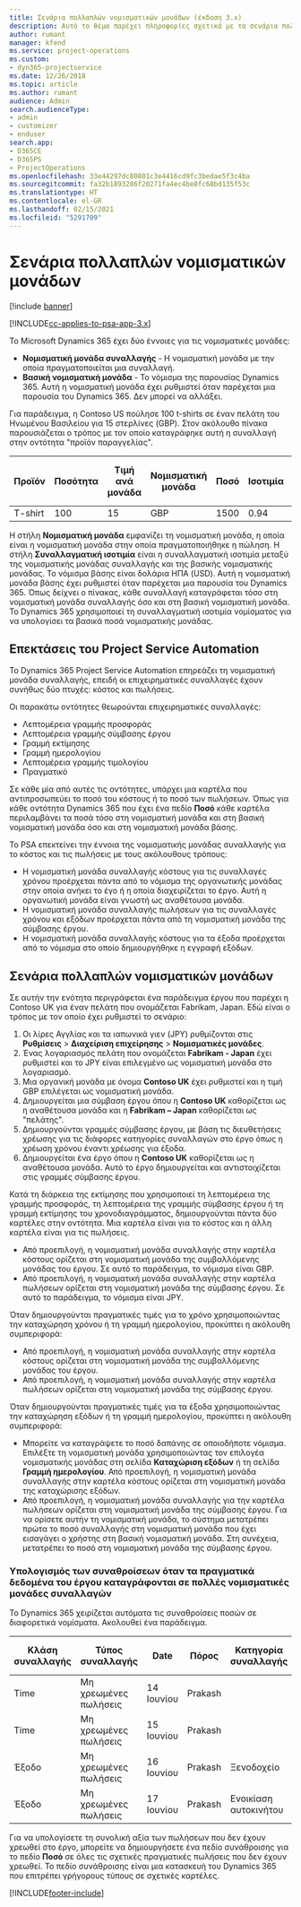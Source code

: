 ```yaml
---
title: Σενάρια πολλαπλών νομισματικών μονάδων (έκδοση 3.x)
description: Αυτό το θέμα παρέχει πληροφορίες σχετικά με τα σενάρια πολλών νομισματικών μονάδων.
author: rumant
manager: kfend
ms.service: project-operations
ms.custom:
- dyn365-projectservice
ms.date: 12/26/2018
ms.topic: article
ms.author: rumant
audience: Admin
search.audienceType:
- admin
- customizer
- enduser
search.app:
- D365CE
- D365PS
- ProjectOperations
ms.openlocfilehash: 33e44297dc80801c3e4416cd9fc3bedae5f3c4ba
ms.sourcegitcommit: fa32b1893286f20271fa4ec4be8fc68bd135f53c
ms.translationtype: HT
ms.contentlocale: el-GR
ms.lasthandoff: 02/15/2021
ms.locfileid: "5291709"
---
```

# <a name="multiple-currency-scenarios"></a>Σενάρια πολλαπλών νομισματικών μονάδων

[!include [banner](../includes/psa-now-project-operations.md)]

[!INCLUDE[cc-applies-to-psa-app-3.x](../includes/cc-applies-to-psa-app-3x.md)]

Το Microsoft Dynamics 365 έχει δύο έννοιες για τις νομισματικές μονάδες:

- **Νομισματική μονάδα συναλλαγής** - Η νομισματική μονάδα με την οποία πραγματοποιείται μια συναλλαγή. 
- **Βασική νομισματική μονάδα** - Το νόμισμα της παρουσίας Dynamics 365. Αυτή η νομισματική μονάδα έχει ρυθμιστεί όταν παρέχεται μια παρουσία του Dynamics 365. Δεν μπορεί να αλλάξει.

Για παράδειγμα, η Contoso US πούλησε 100 t-shirts σε έναν πελάτη του Ηνωμένου Βασιλείου για 15 στερλίνες (GBP). Στον ακόλουθο πίνακα παρουσιάζεται ο τρόπος με τον οποίο καταγράφηκε αυτή η συναλλαγή στην οντότητα "προϊόν παραγγελίας".

| Προϊόν | Ποσότητα | Τιμή ανά μονάδα | Νομισματική μονάδα | Ποσό | Ισοτιμία | Τιμή ανά μονάδα (Βάση)| Ποσό (Βάση)|
|---------|----------|----------------|----------|--------|---------------|----------------------|--------------|
| T-shirt | 100      | 15             | GBP      | 1500   | 0.94          | $17,25               | $1725       |

Η στήλη **Νομισματική μονάδα** εμφανίζει τη νομισματική μονάδα, η οποία είναι η νομισματική μονάδα στην οποία πραγματοποιήθηκε η πώληση. Η στήλη **Συναλλαγματική ισοτιμία** είναι η συναλλαγματική ισοτιμία μεταξύ της νομισματικής μονάδας συναλλαγής και της βασικής νομισματικής μονάδας. Το νόμισμα βάσης είναι δολάρια ΗΠΑ (USD). Αυτή η νομισματική μονάδα βάσης έχει ρυθμιστεί όταν παρέχεται μια παρουσία του Dynamics 365.
Όπως δείχνει ο πίνακας, κάθε συναλλαγή καταγράφεται τόσο στη νομισματική μονάδα συναλλαγής όσο και στη βασική νομισματική μονάδα. Το Dynamics 365 χρησιμοποιεί τη συναλλαγματική ισοτιμία νομίσματος για να υπολογίσει τα βασικά ποσά νομισματικής μονάδας.

## <a name="project-service-automation-extensions"></a>Επεκτάσεις του Project Service Automation

Το Dynamics 365 Project Service Automation επηρεάζει τη νομισματική μονάδα συναλλαγής, επειδή οι επιχειρηματικές συναλλαγές έχουν συνήθως δύο πτυχές: κόστος και πωλήσεις.

Οι παρακάτω οντότητες θεωρούνται επιχειρηματικές συναλλαγές:

- Λεπτομέρεια γραμμής προσφοράς
- Λεπτομέρεια γραμμής σύμβασης έργου
- Γραμμή εκτίμησης
- Γραμμή ημερολογίου
- Λεπτομέρεια γραμμής τιμολογίου
- Πραγματικό

Σε κάθε μία από αυτές τις οντότητες, υπάρχει μια καρτέλα που αντιπροσωπεύει το ποσό του κόστους ή το ποσό των πωλήσεων. Όπως για κάθε οντότητα Dynamics 365 που έχει ένα πεδίο **Ποσό** κάθε καρτέλα περιλαμβάνει τα ποσά τόσο στη νομισματική μονάδα και στη βασική νομισματική μονάδα όσο και στη νομισματική μονάδα βάσης. 

Το PSA επεκτείνει την έννοια της νομισματικής μονάδας συναλλαγής για το κόστος και τις πωλήσεις με τους ακόλουθους τρόπους:

- Η νομισματική μονάδα συναλλαγής κόστους για τις συναλλαγές χρόνου προέρχεται πάντα από το νόμισμα της οργανωτικής μονάδας στην οποία ανήκει το έγο ή η οποία διαχειρίζεται το έργο. Αυτή η οργανωτική μονάδα είναι γνωστή ως αναθέτουσα μονάδα.
- Η νομισματική μονάδα συναλλαγής πωλήσεων για τις συναλλαγές χρόνου και εξόδων προέρχεται πάντα από τη νομισματική μονάδα της σύμβασης έργου.
- Η νομισματική μονάδα συναλλαγής κόστους για τα έξοδα προέρχεται από το νόμισμα στο οποίο δημιουργήθηκε η εγγραφή εξόδων.

## <a name="multiple-currency-scenario"></a>Σενάρια πολλαπλών νομισματικών μονάδων

Σε αυτήν την ενότητα περιγράφεται ένα παράδειγμα έργου που παρέχει η Contoso UK για έναν πελάτη που ονομάζεται Fabrikam, Japan. Εδώ είναι ο τρόπος με τον οποίο έχει ρυθμιστεί το σενάριο:

1. Οι λίρες Αγγλίας και τα ιαπωνικά γιεν (JPY) ρυθμίζονται στις **Ρυθμίσεις** \> **Διαχείριση επιχείρησης** \> **Νομισματικές μονάδες**. 
2. Ένας λογαριασμός πελάτη που ονομάζεται **Fabrikam - Japan** έχει ρυθμιστεί και το JPY είναι επιλεγμένο ως νομισματική μονάδα στο λογαριασμό.
3. Μια οργανική μονάδα με όνομα **Contoso UK** έχει ρυθμιστεί και η τιμή GBP επιλέγεται ως νομισματική μονάδα.
4. Δημιουργείται μια σύμβαση έργου όπου η **Contoso UK** καθορίζεται ως η αναθέτουσα μονάδα και η **Fabrikam – Japan** καθορίζεται ως "πελάτης".
5. Δημιουργούνται γραμμές σύμβασης έργου, με βάση τις διευθετήσεις χρέωσης για τις διάφορες κατηγορίες συναλλαγών στο έργο όπως η χρέωση χρόνου έναντι χρέωσης για έξοδα.
6. Δημιουργείται ένα έργο όπου η **Contoso UK** καθορίζεται ως η αναθέτουσα μονάδα. Αυτό το έργο δημιουργείται και αντιστοιχίζεται στις γραμμές σύμβασης έργου.


Κατά τη διάρκεια της εκτίμησης που χρησιμοποιεί τη λεπτομέρεια της γραμμής προσφοράς, τη λεπτομέρεια της γραμμής σύμβασης έργου ή τη γραμμή εκτίμησης του χρονοδιαγράμματος, δημιουργούνται πάντα δύο καρτέλες στην οντότητα. Μια καρτέλα είναι για το κόστος και η άλλη καρτέλα είναι για τις πωλήσεις.

- Από προεπιλογή, η νομισματική μονάδα συναλλαγής στην καρτέλα κόστους ορίζεται στη νομισματική μονάδα της συμβαλλόμενης μονάδας του έργου. Σε αυτό το παράδειγμα, το νόμισμα είναι GBP.
- Από προεπιλογή, η νομισματική μονάδα συναλλαγής στην καρτέλα πωλήσεων ορίζεται στη νομισματική μονάδα της σύμβασης έργου. Σε αυτό το παράδειγμα, το νόμισμα είναι JPY.

Όταν δημιουργούνται πραγματικές τιμές για το χρόνο χρησιμοποιώντας την καταχώρηση χρόνου ή τη γραμμή ημερολογίου, προκύπτει η ακόλουθη συμπεριφορά:

- Από προεπιλογή, η νομισματική μονάδα συναλλαγής στην καρτέλα κόστους ορίζεται στη νομισματική μονάδα της συμβαλλόμενης μονάδας του έργου.
- Από προεπιλογή, η νομισματική μονάδα συναλλαγής στην καρτέλα πωλήσεων ορίζεται στη νομισματική μονάδα της σύμβασης έργου.

Όταν δημιουργούνται πραγματικές τιμές για τα έξοδα χρησιμοποιώντας την καταχώρηση εξόδων ή τη γραμμή ημερολογίου, προκύπτει η ακόλουθη συμπεριφορά:

- Μπορείτε να καταγράψετε το ποσό δαπάνης σε οποιοδήποτε νόμισμα. Επιλέξτε τη νομισματική μονάδα χρησιμοποιώντας τον επιλογέα νομισματικής μονάδας στη σελίδα **Καταχώριση εξόδων** ή τη σελίδα **Γραμμή ημερολογίου**. Από προεπιλογή, η νομισματική μονάδα συναλλαγής στην καρτέλα κόστους ορίζεται στη νομισματική μονάδα της καταχώρισης εξόδων. 
- Από προεπιλογή, η νομισματική μονάδα συναλλαγής για την καρτέλα πωλήσεων ορίζεται στη νομισματική μονάδα της σύμβασης έργου. Για να ορίσετε αυτήν τη νομισματική μονάδα, το σύστημα μετατρέπει πρώτα το ποσό συναλλαγής στη νομισματική μονάδα που έχει εισαγάγει ο χρήστης στη βασική νομισματική μονάδα. Στη συνέχεια, μετατρέπει το ποσό στη νομισματική μονάδα της σύμβασης έργου. 

### <a name="computing-roll-ups-when-project-actuals-are-recorded-in-multiple-transaction-currencies"></a>Υπολογισμός των συναθροίσεων όταν τα πραγματικά δεδομένα του έργου καταγράφονται σε πολλές νομισματικές μονάδες συναλλαγών

Το Dynamics 365 χειρίζεται αυτόματα τις συναθροίσεις ποσών σε διαφορετικά νομίσματα. Ακολουθεί ένα παράδειγμα.

| Κλάση συναλλαγής | Τύπος συναλλαγής| Date   | Πόρος | Κατηγορία συναλλαγής | Ποσότητα | Τιμή μονάδας | Ποσό      | Ισοτιμία | Ποσό στη βάση |
|-------------------|------------------|--------|----------|----------------------|----------|--------------|-------------|---------------|----------------|
| Time              | Μη χρεωμένες πωλήσεις   | 14 Ιουνίου | Prakash  |                      | 8 ώρες    | 20.000 JPY    | 160.000 JPY | 123           | 1.300,81 USD    |
| Time              | Μη χρεωμένες πωλήσεις   | 15 Ιουνίου | Prakash  |                      | 8 ώρες    | 20.000 JPY    | 160.000 JPY | 123           | 1.300,81 USD    |
| Έξοδο           | Μη χρεωμένες πωλήσεις   | 16 Ιουνίου | Prakash  | Ξενοδοχείο                | 1 ea     | 250 EUR      | 250 EUR     | 0.94          | 265,95 USD     |
| Έξοδο           | Μη χρεωμένες πωλήσεις   | 17 Ιουνίου | Prakash  | Ενοικίαση αυτοκινήτου           | 1 ea     | 150 EUR      | 150 EUR     | 0.94          | 159,57 USD     |

Για να υπολογίσετε τη συνολική αξία των πωλήσεων που δεν έχουν χρεωθεί στο έργο, μπορείτε να δημιουργήσετε ένα πεδίο συνάθροισης για το πεδίο **Ποσό** σε όλες τις σχετικές πραγματικές πωλήσεις που δεν έχουν χρεωθεί. Το πεδίο συνάθροισης είναι μια κατασκευή του Dynamics 365 που επιτρέπει γρήγορους τύπους σε σχετικές καρτέλες.


[!INCLUDE[footer-include](../includes/footer-banner.md)]